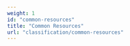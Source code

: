 ```yaml
---
weight: 1
id: "common-resources"
title: "Common Resources"
url: "classification/common-resources"
---
```


